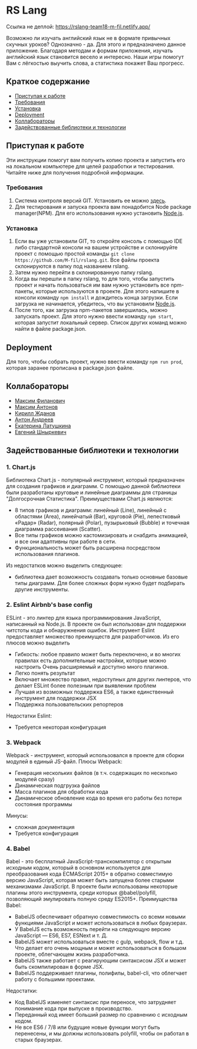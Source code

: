 # RS Lang
Ccылка не деплой: https://rslang-team18-m-fil.netlify.app/

Возможно ли изучать английский язык не в формате привычных скучных уроков? Однозначно - да. Для этого и предназначено данное приложение. Благодаря методам и формам приложения, изучать английский язык становится весело и интересно. Наши игры помогут Вам с лёгкостью выучить слова, а статистика покажет Ваш прогресс.

## Краткое содержание
  - [Приступая к работе](#приступая-к-работе)
  - [Требования](#требования)
  - [Установка](#установка)
  - [Deployment](#deployment)
  - [Коллабораторы](#коллабораторы)
  - [Задействованные библиотеки и технологии](#задействованные-библиотеки-и-технологии)


## Приступая к работе
Эти инструкции помогут вам получить копию проекта и запустить его на локальном компьютере для целей разработки и тестирования. Читайте ниже для получения подробной информации.

### Требования
1. Система контроля версий GIT. Установить ее можно [здесь](https://git-scm.com/downloads).
2. Для тестирования и запуска проекта вам понадобится Node package manager(NPM). Для его использования нужно установить [Node.js](https://nodejs.org/en/).

### Установка
1. Если вы уже установили GIT, то откройте консоль с помощью IDE либо стандартной консоли на вашем устройстве и склонируйте проект с помощью простой команды `git clone https://github.com/M-fil/rslang.git`. Все файлы проекта склонируются в папку под названием rslang.
2. Затем нужно перейти в склонированную папку rslang.
3. Когда вы перешли в папку rslang, то для того, чтобы запустить проект и начать пользоваться им вам нужно установить все npm-пакеты, которые используются в проекте. Для этого напишите в консоли команду `npm install` и дождитесь конца загрузки. Если загрузка не начинается, убедитесь, что вы установили [Node.js](https://nodejs.org/en/).
4. После того, как загрузка npm-пакетов завершилась, можно запускать проект. Для этого нужно ввести команду `npm start`, которая запустит локальный сервер. Список других команд можно найти в файле package.json.

## Deployment
Для того, чтобы собрать проект, нужно ввести команду `npm run prod`, которая заранее прописана в package.json файле.

## Коллабораторы
- [Максим Филанович](https://github.com/M-fil)
- [Максим Антонов](https://github.com/BoL4oNoK)
- [Кирилл Жданов](https://github.com/KirillZhdanov)
- [Антон Андреев](https://github.com/toxAndreev)
- [Екатерина Латушкина](https://github.com/kate-latushkina)
- [Евгений Шныркевич](https://github.com/Shnyrkevich)

## Задействованные библиотеки и технологии
### 1. Chart.js
Библиотека Chart.js - популярный инструмент, который предназначен для создания графиков и диаграмм.
С помощью данной библиотеки были разработаны круговые и линейные диаграммы для страницы "Долгосрочная Статистика".
Преимуществами Chart.js являются:
  - 8 типов графиков и диаграмм: линейный (Line), линейный с областями (Area), линейчатый (Bar), круговой (Pie), лепестковый «Радар» (Radar), полярный (Polar), пузырьковый (Bubble) и точечная диаграмма рассеивания (Scatter).
  - Все типы графиков можно кастомизировать и снабдить анимацией, и все они адаптивны при работе в сети.
  - Функциональность может быть расширена посредством использования плагинов.

Из недостатков можно выделить следующее:
  - библиотека дает возможность создавать только основные базовые типы диаграмм. Для более сложных форм нужно будет подбирать другие инструменты.

### 2. Eslint Airbnb's base config
ESLint - это линтер для языка программирования JavaScript, написанный на Node.js. В проекте он был использован для поддержки читстоты кода и обнаружнения ошибок.
Инструмент Eslint предоставляет множество преимуществ для разработчиков. Из его плюсов можно выделить
  - Гибкость: любое правило может быть переключено, и во многих правилах есть дополнительные настройки, которые можно настроить
  Очень расширяемый и доступно много плагинов.
  - Легко понять результат
  - Включает множество правил, недоступных для других линтеров, что делает ESLint более полезным при выявлении проблем
  - Лучшая из возможных поддержка ES6, а также единственный инструмент для поддержки JSX
  - Поддержка пользовательских репортеров

Недостатки Eslint:
  - Требуется некоторая конфигурация

### 3. Webpack
Webpack - инструмент, который использовался в проекте для сборки модулей в единый JS-файл.
Плюсы Webpack:
  - Генерация нескольких файлов (в т.ч. содержащих по несколько модулей сразу)
  - Динамическая подгрузка файлов
  - Масса плагинов для обработки кода
  - Динамическое обновление кода во время его работы без потери состояния программы

Минусы:
  - сложная документация
  - Требуется конфигурация

### 4. Babel
Babel - это бесплатный JavaScript-транскомпилятор с открытым исходным кодом, который в основном используется для преобразования кода ECMAScript 2015+ в обратно совместимую версию JavaScript, которая может быть запущена более старыми механизмами JavaScript.
В проекте были использованы некоторые плагины этого инструмента, среди которых @babel/polyfill, позволяющий эмулировать полную среду ES2015+.
Преимущества Babel:
  - BabelJS обеспечивает обратную совместимость со всеми новыми функциями JavaScript и может использоваться в любых браузерах.
  - У BabelJS есть возможность перейти на следующую версию JavaScript — ES6, ES7, ESNext и т. Д.
  - BabelJS может использоваться вместе с gulp, webpack, flow и т.д. Что делает его очень мощным и может использоваться в большом проекте, облегчающем жизнь разработчика.
  - BabelJS также работает с реагирующим синтаксисом JSX и может быть скомпилирован в форме JSX.
  - BabelJS поддерживает плагины, полифилы, babel-cli, что облегчает работу с большими проектами.

Недостатки:
  - Код BabelJS изменяет синтаксис при переносе, что затрудняет понимание кода при выпуске в производство.
  - Переданный код имеет больший размер по сравнению с исходным кодом.
  - Не все ES6 / 7/8 или будущие новые функции могут быть перенесены, и мы должны использовать polyfill, чтобы он работал в старых браузерах.
